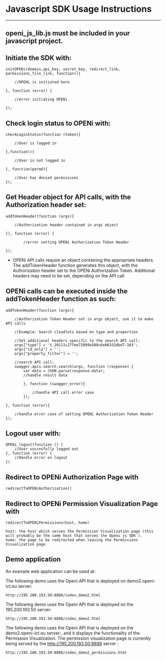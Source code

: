 # Javascript SDK Usage Instructions
-----

## openi\_js\_lib.js  must be included in your javascript project.

## Initiate the SDK with:

    initOPENi(domain,api_key, secret_key, redirect_link, permissions_file_link, function(){

		//OPENi is initiated here

	}, function (error) {

    	//error initiating OPENi

    });



## Check login status to OPENi with:

	checkLoginStatus(function (token){
			
		//User is logged in
        
	},function(){

		//User is not logged in

	}, function(permd){

		//User has denied permissions
	});

## Get Header object for API calls, with the Authorization header set:

	addTokenHeader(function (args){
				
		//Authorization header contained in args object

	}), function (error) {

          	//error setting OPENi Authorization Token Header

    });
    
- OPENi API calls require an object containing the appropriate headers. The addTokenHeader function generates this object,
 with the Authorization header set to the OPENi Authorization Token. Additional headers may need to be set, depending on
 the API call

## OPENi calls can be executed inside the addTokenHeader function as such:

	addTokenHeader(function (args){

		//Authorization Token Header set in args object, use it to make API calls
				
		//Example: Search cloudlets based on type and properties 
		
		//Set additional headers specific to the search API call:
		args["type"] = 't_20111c27fee71099a580c6e06332dbd7-163';
		args["id_only"] = '';
		args["property_filter"] = '';

		//search API call:
		swagger.apis.search.search(args, function (response) {
			var data = JSON.parse(response.data);
			//handle result data

			}, function (swagger_error){
                  
				//handle API call error case
			});

	}, function (error){

		//handle error case of setting OPENi Authorization Token Header
	});

## Logout user with:

    OPENi_logout(function () {
		//User succesfully logged out
    }, function (error) {
		//Handle error on logout
    })
    
## Redirect to OPENi Authorization Page with
    redirectToOPENiAuthorization()

## Redirect to OPENi Permission Visualization Page with

    redirectToOPENiPermissions(host, home)
    
    host: the host which serves the Permission Visualization page (this will probably be the same host that serves the Openi js SDK ).
    home: the page to be redirected when leaving the Permissions Visualization page

## Demo application

An example web application can be used at:

The following demo uses the Openi API that is deployed on demo2.openi-ict.eu server: 

    http://195.200.193.50:8888/index_demo2.html  

The following demo uses the Openi API that is deployed on the 195.200.193.50 server: 

    http://195.200.193.50:8888/index_demo2.html    
	
The following demo uses the Openi API that is deployed on the demo2.openi-ict.eu server:, 
and it displays the functionality of the Permission Visualization.
The permission visualization page is currently being served by the http://195.200.193.50:8888 server : 

    http://195.200.193.50:8888/index_demo2_permissions.html    


